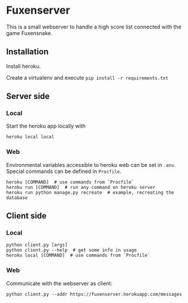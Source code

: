 # Fuxenserver

This is a small webserver to handle a high score list connected with the game Fuxensnake.

## Installation
Install heroku.

Create a virtualenv and execute `pip install -r requirements.txt`

## Server side

### Local
Start the heroku app locally with
```shell
heroku local local
```

### Web
Environmental variables accessible to heroku web can be set in `.env`. Special commands can be defined in `Procfile`.
```shell
heroku [COMMAND]  # use commands from `Procfile`
heroku run [COMMAND]  # run any command on heroku server
heroku run python manage.py recreate  # example, recreating the database
```


## Client side

### Local
```shell
python client.py [args]
python client.py --help  # get some info in usage
heroku local [COMMAND]  # use commands from `Procfile`
```

### Web
Communicate with the webserver as client:
```shell
python client.py --addr https://fuxenserver.herokuapp.com/messages
```
